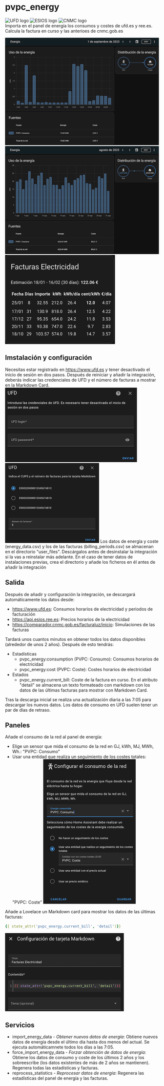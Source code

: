 # pvpc_energy
![UFD logo](https://github.com/yinyang17/pvpc_energy/raw/main/assets/logo-ufd.png) ![ESIOS logo](https://github.com/yinyang17/pvpc_energy/raw/main/assets/logo-esios.png) ![CNMC logo](https://github.com/yinyang17/pvpc_energy/raw/main/assets/logo-cnmc.png)  
Importa en el panel de energía los consumos y costes de ufd.es y ree.es. Calcula la factura en curso y las anterioes de cnmc.gob.es

![Daily consumption](https://github.com/yinyang17/pvpc_energy/raw/main/assets/energy-daily.png)![Monthly consumption](https://github.com/yinyang17/pvpc_energy/raw/main/assets/energy-monthly.png)
![Bills](https://github.com/yinyang17/pvpc_energy/raw/main/assets/bills.png)

## Imstalación y configuración
Necesitas estar registrado en https://www.ufd.es y tener desactivado el inicio de sesión en dos pasos.
Después de reiniciar y añadir la integración, deberás indicar las credenciales de UFD y el número de facturas a mostrar en la Markdown Card.
![Config credentials](https://github.com/yinyang17/pvpc_energy/raw/main/assets/config-credentials.png)![Config bills](https://github.com/yinyang17/pvpc_energy/raw/main/assets/config-bills-number.png)
Los datos de energía y coste (energy_data.csv) y los de las facturas (billing_periods.csv) se almacenan en el directorio "user_files". Descárgalos antes de desinstalar la integración si la vas a reinstalar más adelante.
En el caso de tener datos de instalaciones previas, crea el directorio y añade los ficheros en él antes de añadir la integración

## Salida
Después de añadir y configuración la integración, se descargará automáticamente los datos desde:
* https://www.ufd.es: Consumos horarios de electricidad y periodos de facturación
* https://api.esios.ree.es: Precios horarios de la electricidad
* https://comparador.cnmc.gob.es/facturaluz/inicio: Simulaciones de las facturas

Tardará unos cuantos minutos en obtener todos los datos disponibles (alrededor de unos 2 años). Después de esto tendrás:
* Estadísticas
    * pvpc_energy:consumption (PVPC: Consumo): Consumos horarios de electricidad
    * pvpc_energy:cost (PVPC: Coste): Costes horarios de electricidad
* Estados
    * pvpc_energy.current_bill: Coste de la factura en curso. En el atributo "detail" se almacena un texto formateado con markdown con los datos de las últimas facturas para mostrar con Markdown Card.

Tras la descarga inicial se realiza una actualización diaria a las 7:05 para descargar los nuevos datos. Los datos de consumo en UFD suelen tener un par de días de retraso.

## Paneles
Añade el consumo de la red al panel de energía:
* Elige un sensor que mida el consumo de la red en GJ, kWh, MJ, MWh, Wh.: "PVPC: Consumo"
* Usar una entidad que realiza un seguimiento de los costes totales: "PVPC: Coste"
![Grid consumption configuration](https://github.com/yinyang17/pvpc_energy/raw/main/assets/grid-consumption-configuration.png)

Añade a Lovelace un Markdown card para mostrar los datos de las últimas facturas:
```yml
{{ state_attr('pvpc_energy.current_bill', 'detail')}}
```
![Markdown card configuration](https://github.com/yinyang17/pvpc_energy/raw/main/assets/markdown-card-config.png)

## Servicios
* import_energy_data - _Obtener nuevos datos de energía_: Obtiene nuevos datos de energía desde el último día hasta dos menos del actual. Se ejecuta automáticamnete todos los días a las 7:05.
* force_import_energy_data - _Forzar obtención de datos de energía_: Obtiene los datos de consumo y coste de los últimos 2 años y los sobreescribe (los datos existentes de más de 2 años se mantienen). Regenera todas las estadísticas y facturas.
* reprocess_statistics - _Reprocesar datos de energía_: Regenera las estadísticas del panel de energía y las facturas.
